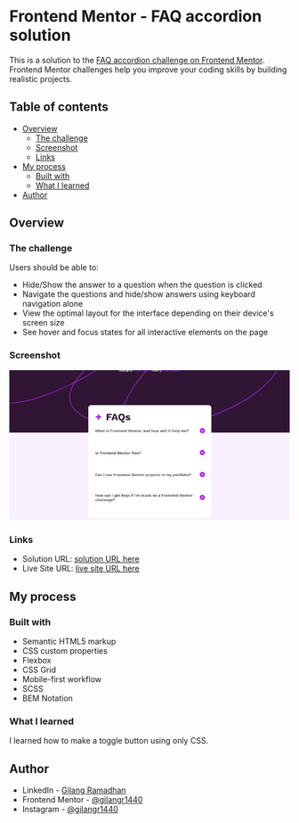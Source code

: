 # Frontend Mentor - FAQ accordion solution

This is a solution to the [FAQ accordion challenge on Frontend Mentor](https://www.frontendmentor.io/challenges/faq-accordion-wyfFdeBwBz). Frontend Mentor challenges help you improve your coding skills by building realistic projects.

## Table of contents

- [Overview](#overview)
  - [The challenge](#the-challenge)
  - [Screenshot](#screenshot)
  - [Links](#links)
- [My process](#my-process)
  - [Built with](#built-with)
  - [What I learned](#what-i-learned)
- [Author](#author)

## Overview

### The challenge

Users should be able to:

- Hide/Show the answer to a question when the question is clicked
- Navigate the questions and hide/show answers using keyboard navigation alone
- View the optimal layout for the interface depending on their device's screen size
- See hover and focus states for all interactive elements on the page

### Screenshot

![](./screenshot.JPG)

### Links

- Solution URL: [solution URL here](https://www.frontendmentor.io/solutions/faq-accordion-N_H1KoTnuT)
- Live Site URL: [live site URL here](https://gilangr1440.github.io/faq-accordion/)

## My process

### Built with

- Semantic HTML5 markup
- CSS custom properties
- Flexbox
- CSS Grid
- Mobile-first workflow
- SCSS
- BEM Notation

### What I learned

I learned how to make a toggle button using only CSS.

## Author

- LinkedIn - [Gilang Ramadhan](https://www.linkedin.com/in/gilangr1440/)
- Frontend Mentor - [@gilangr1440](https://www.frontendmentor.io/profile/gilangr1440)
- Instagram - [@gilangr1440](https://www.instagram.com/gilangr1440)
